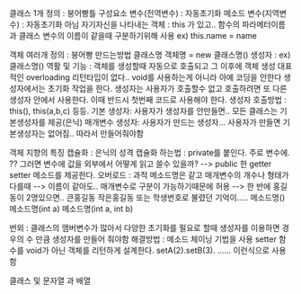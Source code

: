 클래스  1개
	정의 : 붕어빵틀
	구성요소
		변수(전역변수) : 자동초기화
		메소드
			변수(지역변수) : 자동초기화 아님
		자기자신을 나타내는 객체 : this 가 있고.. 함수의 파라메터이름과 클래스 변수의 이름이 같을때 구분하기위해
							사용 ex) this.name = name	


객체  여러개
	정의 : 붕어빵
	만드는방법
		클래스명 객체명 = new 클래스명()
		생성자 : ex) 클래스명()
			역활 및 기능 : 객체를 생성할때 자동으로 호출되고 그 이후에 객체 생성
						대표적인 overloading
						리턴타입이 없다.. void를  사용하는게 아니라 아예 코딩을 안한다
						생성자에서는 초기화 작업을 한다.
						생성자는 사용자가 호출할수 없고 호출하려면 또 다른 생성자 안에서 사용한다.
						이때 반드시 첫번째 코드로 사용해야 한다.
			생성자 호출방법 :  this(), this(a,b,c) 등등.
			기본    생성자: 사용자가 생성자를 안만들면.. 모든 클래스는 기본생성자를 제공(은닉)
			매개변수 생성자: 사용자가 만드는 생성자... 사용자가 만들면 기본생성자는 없어짐.. 따라서 만들어줘야함

객체 지향의 특징
	캡슐화 : 은닉의 성격
		캡슐화 하는법 : private를 붙인다. 주로 변수에.
		?? 그러면 변수에 값을 외부에서 어떻게 읽고 쓸수 있을까? --> public 한 getter setter 메소드를 제공한다.
	오버로드 : 과적  메소드명은 같고 매개변수의 개수나 형태가 다를때
		--> 이름이 같아도.. 매개변수로 구분이 가능하기때문에 허용
		--> 한 반에 홍길동이 2명있으면.. 큰홍길동 작은홍길동 또는 학생번호로 불렸던 기억이.....
		메소드명()
		메소드명(int a)
		메소드명(int a, int b)
		
번외 : 클래스의 맴버변수가 많아서 다양한 초기화를 필요로 할때  생성자를 이용하면
	경우의 수 만큼 생성자를 만들어 줘야함
	해결방법 : 메소드 체이닝 기법을 사용
			setter 함수를 void가 아닌 객체를 리턴하게 설계한다.
			setA(2).setB(3). ...... 이런식으로 사용함
	
			
		

클래스 및 문자열 과 배열
